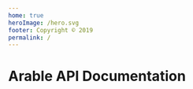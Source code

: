 ```yaml
---
home: true
heroImage: /hero.svg
footer: Copyright © 2019
permalink: /
---
```


# Arable API Documentation
